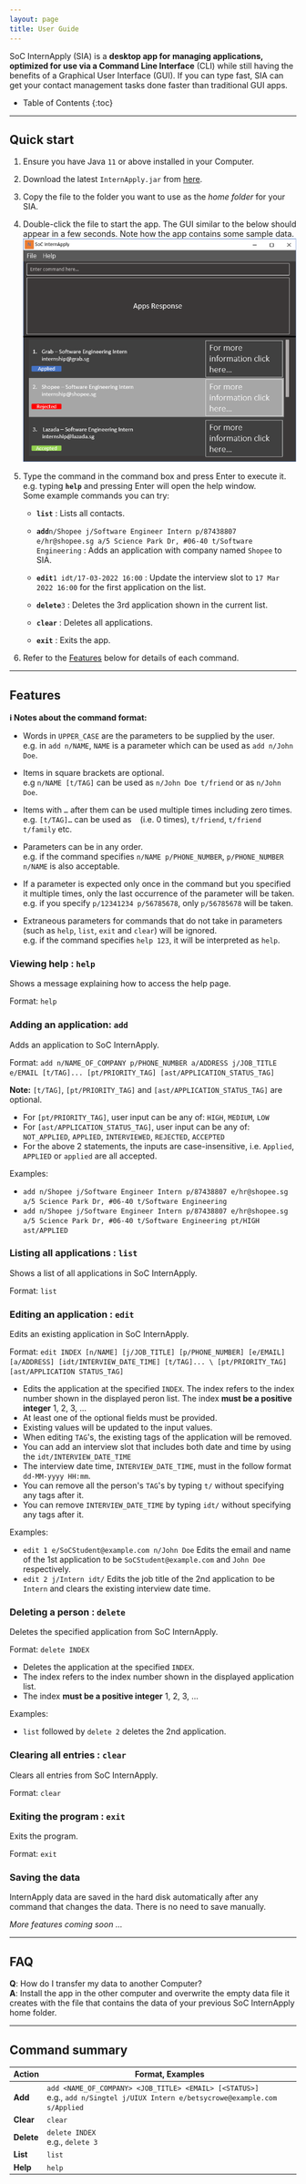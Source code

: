 ```yaml
---
layout: page
title: User Guide
---
```


SoC InternApply (SIA) is a **desktop app for managing applications, optimized for use via a Command Line Interface** (CLI) while still having the benefits of a Graphical User Interface (GUI). If you can type fast, SIA can get your contact management tasks done faster than traditional GUI apps.

* Table of Contents
{:toc}

--------------------------------------------------------------------------------------------------------------------

## Quick start

1. Ensure you have Java `11` or above installed in your Computer.

1. Download the latest `InternApply.jar` from [here](https://github.com/AY2122S2-CS2103T-T11-3/tp/releases).

1. Copy the file to the folder you want to use as the _home folder_ for your SIA.

1. Double-click the file to start the app. The GUI similar to the below should appear in a few seconds. Note how the app contains some sample data.<br>
   ![Ui](images/Ui.png)

1. Type the command in the command box and press Enter to execute it. e.g. typing **`help`** and pressing Enter will open the help window.<br>
   Some example commands you can try:

   * **`list`** : Lists all contacts.

   * **`add`**`n/Shopee j/Software Engineer Intern p/87438807 e/hr@shopee.sg a/5 Science Park Dr, #06-40 t/Software Engineering` : Adds an application with company named `Shopee` to SIA.
   
   * **``edit``**`1 idt/17-03-2022 16:00` : Update the interview slot to `17 Mar 2022 16:00` for the first application on the list.

   * **`delete`**`3` : Deletes the 3rd application shown in the current list.

   * **`clear`** : Deletes all applications.

   * **`exit`** : Exits the app.

1. Refer to the [Features](#features) below for details of each command.

--------------------------------------------------------------------------------------------------------------------

## Features

<div markdown="block" class="alert alert-info">

**:information_source: Notes about the command format:**<br>

* Words in `UPPER_CASE` are the parameters to be supplied by the user.<br>
  e.g. in `add n/NAME`, `NAME` is a parameter which can be used as `add n/John Doe`.

* Items in square brackets are optional.<br>
  e.g `n/NAME [t/TAG]` can be used as `n/John Doe t/friend` or as `n/John Doe`.

* Items with `…`​ after them can be used multiple times including zero times.<br>
  e.g. `[t/TAG]…​` can be used as ` ` (i.e. 0 times), `t/friend`, `t/friend t/family` etc.

* Parameters can be in any order.<br>
  e.g. if the command specifies `n/NAME p/PHONE_NUMBER`, `p/PHONE_NUMBER n/NAME` is also acceptable.

* If a parameter is expected only once in the command but you specified it multiple times, only the last occurrence of the parameter will be taken.<br>
  e.g. if you specify `p/12341234 p/56785678`, only `p/56785678` will be taken.

* Extraneous parameters for commands that do not take in parameters (such as `help`, `list`, `exit` and `clear`) will be ignored.<br>
  e.g. if the command specifies `help 123`, it will be interpreted as `help`.

</div>

### Viewing help : `help`

Shows a message explaining how to access the help page.

<!-- ![help message](images/helpMessage.png) -->

Format: `help`


### Adding an application: `add`

Adds an application to SoC InternApply.

Format: `add n/NAME_OF_COMPANY p/PHONE_NUMBER a/ADDRESS j/JOB_TITLE e/EMAIL [t/TAG]... [pt/PRIORITY_TAG] [ast/APPLICATION_STATUS_TAG]`

**Note:** `[t/TAG]`, `[pt/PRIORITY_TAG]` and `[ast/APPLICATION_STATUS_TAG]` are optional. 
* For `[pt/PRIORITY_TAG]`, user input can be any of: `HIGH`, `MEDIUM`, `LOW`
* For `[ast/APPLICATION_STATUS_TAG]`, user input can be any of: `NOT_APPLIED`, `APPLIED`, `INTERVIEWED`, `REJECTED`, `ACCEPTED`
* For the above 2 statements, the inputs are case-insensitive, i.e. `Applied`, `APPLIED` or `applied` are all accepted.

Examples:
* `add n/Shopee j/Software Engineer Intern p/87438807 e/hr@shopee.sg a/5 Science Park Dr, #06-40 t/Software Engineering `
* `add n/Shopee j/Software Engineer Intern p/87438807 e/hr@shopee.sg a/5 Science Park Dr, #06-40 t/Software Engineering pt/HIGH ast/APPLIED`

### Listing all applications : `list`

Shows a list of all applications in SoC InternApply.

Format: `list`

### Editing an application : `edit`

Edits an existing application in SoC InternApply.

Format: `edit INDEX [n/NAME] [j/JOB_TITLE] [p/PHONE_NUMBER] [e/EMAIL] [a/ADDRESS] [idt/INTERVIEW_DATE_TIME] [t/TAG]... \
[pt/PRIORITY_TAG] [ast/APPLICATION STATUS_TAG]`
- Edits the application at the specified `INDEX`. The index refers to the index number shown in the displayed peron list. The index **must be a positive integer** 1, 2, 3, ...
- At least one of the optional fields must be provided.
- Existing values will be updated to the input values.
- When editing `TAG`'s, the existing tags of the application will be removed.
- You can add an interview slot that includes both date and time by using the `idt/INTERVIEW_DATE_TIME`
- The interview date time, `INTERVIEW_DATE_TIME`, must in the follow format `dd-MM-yyyy HH:mm`.
- You can remove all the person's `TAG`'s by typing `t/` without specifying any tags after it.
- You can remove `INTERVIEW_DATE_TIME` by typing `idt/` without specifying any tags after it.

Examples:
- `edit 1 e/SoCStudent@example.com n/John Doe` Edits the email and name of the 1st application to be `SoCStudent@example.com` and `John Doe` respectively.
- `edit 2 j/Intern idt/` Edits the job title of the 2nd application to be `Intern` and clears the existing interview date time.

### Deleting a person : `delete`

Deletes the specified application from SoC InternApply.

Format: `delete INDEX`

* Deletes the application at the specified `INDEX`.
* The index refers to the index number shown in the displayed application list.
* The index **must be a positive integer** 1, 2, 3, …​

Examples:
* `list` followed by `delete 2` deletes the 2nd application.

### Clearing all entries : `clear`

Clears all entries from SoC InternApply.

Format: `clear`

### Exiting the program : `exit`

Exits the program.

Format: `exit`

### Saving the data

InternApply data are saved in the hard disk automatically after any command that changes the data. There is no need to save manually.

_More features coming soon ..._

--------------------------------------------------------------------------------------------------------------------

## FAQ

**Q**: How do I transfer my data to another Computer?<br>
**A**: Install the app in the other computer and overwrite the empty data file it creates with the file that contains the data of your previous SoC InternApply home folder.

--------------------------------------------------------------------------------------------------------------------

## Command summary

Action | Format, Examples
--------|------------------
**Add** | `add <NAME_OF_COMPANY> <JOB_TITLE> <EMAIL> [<STATUS>]` <br> e.g., `add n/Singtel j/UIUX Intern e/betsycrowe@example.com s/Applied`
**Clear** | `clear`
**Delete** | `delete INDEX`<br> e.g., `delete 3`
**List** | `list`
**Help** | `help`
